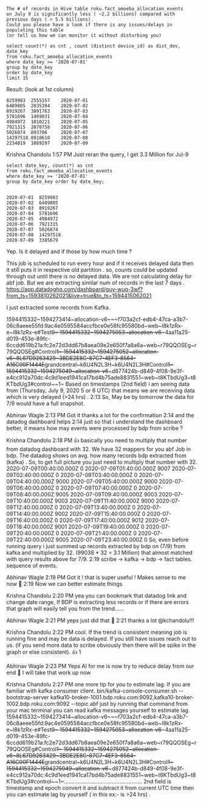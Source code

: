 ```
The # of records in Hive table roku.fact_amoeba_allocation_events
on July 9 is significantly less ( ~2.2 billions) compared with previous days ( > 5.5 billions).
Could you please have a look if there is any issues/delays in populating this table
(or tell us how we can monitor it without disturbing you)
```

```
select count(*) as cnt , count (distinct device_id) as dist_dev, date_key
from roku.fact_amoeba_allocation_events
where date_key >= '2020-07-01'
group by date_key
order by date_key
limit 15
```

Result: (look at 1st column)
```
8259983	 2555157	2020-07-01
6489805	 2035394	2020-07-02
8919267	 3891763	2020-07-03
5781696	 1469031	2020-07-04
4984972	 1010221	2020-07-05
7921315	 2070758	2020-07-06
5026874	 893706	    2020-07-07
14297518 8910610    2020-07-08
2234019	 1089297	2020-07-09

```




 

Krishna Chandolu  1:57 PM
Just reran the query, I get 3.3 Million for Jul-9
```
select date_key, count(*) as cnt 
from roku.fact_amoeba_allocation_events
where date_key >= '2020-07-01'
group by date_key order by date_key;

 
2020-07-01	8259983
2020-07-02	6489805
2020-07-03	8919267
2020-07-04	5781696
2020-07-05	4984972
2020-07-06	7921315
2020-07-07	5026874
2020-07-08	14297518
2020-07-09	3385679
```
 
Yep. Is it delayed and if those by how much time ?

 
This job is scheduled to run every hour and if it receives delayed data then it still puts it in respective old partition . 
so, counts could be updated through out until there is no delayed data. We are not calculating delay for abf job.
 But we are extracting similar num of records in the last 7 days .
https://app.datadoghq.com/dashboard/guy-wuq-3wf?from_ts=1593810262021&live=true&to_ts=1594415062021

 
I just extracted some records from Kafka.


1594415332~1594273414~allocation-v6~~~f703a2cf-edb4-47ca-a3b7-06c8aeee55fd:9ac4e0595584accfbce0e58fc95580bd~web~l8k1zRx-e~l8k1zRx-e#Test~~0~
1594415332~1594275053~allocation-v6~~~4aa11a25-d019-453e-89fc-6ccdd619b21a:fc2e72d3dd67b8aea09e2e650f7a8a6a~web~r79QQOSEg~r79QQOSEg#Control~~1~
1594415332~1594275052~allocation-v6~8L67D9263429~3BDE2E8C-87C7-4EF3-8564-A16C00F1444E~~grandcentral~k6U4N2L3H~k6U4N2L3H#Control~~1~
1594415332~1594275049~allocation-v6~~~d877424b-d849-4f08-9e3f-e4cc912a70dc:4c9d1eed1941ca17bd4b75ade8831551~web~t8KTbdUg3~t8KTbdUg3#control~~1~
Based on timestamps (2nd field)  i am seeing data from (Thursday, July 9, 2020 5 or 6 UTC) that means we are receiving data which is very delayed (>24 hrs) .
2:13
So, May be by tomorrow the data for 7/9 would have a full snapshot.

Abhinav Wagle  2:13 PM
Got it thanks a lot for the confirmation
2:14
and the datadog dashboard helps
2:14
just so that i understand the dashboard better, it means how may events were processed by bdp from scribe ?

Krishna Chandolu  2:18 PM
:+1: basically you need to multiply that number from datadog dashboard with 32.
We have 32 mappers for you abf Job in bdp. The datadog shows on avg. how many records bdp extracted from (kafka) . So, to get full picture you just need to multiply that number with 32.
2020-07-09T00:40:00.000Z	0
2020-07-09T01:40:00.000Z	9007
2020-07-09T02:40:00.000Z	0
2020-07-09T03:40:00.000Z	0
2020-07-09T04:40:00.000Z	9000
2020-07-09T05:40:00.000Z	9000
2020-07-09T06:40:00.000Z	0
2020-07-09T07:40:00.000Z	0
2020-07-09T08:40:00.000Z	9005
2020-07-09T09:40:00.000Z	9003
2020-07-09T10:40:00.000Z	9003
2020-07-09T11:40:00.000Z	9000
2020-07-09T12:40:00.000Z	0
2020-07-09T13:40:00.000Z	0
2020-07-09T14:40:00.000Z	9002
2020-07-09T15:40:00.000Z	0
2020-07-09T16:40:00.000Z	0
2020-07-09T17:40:00.000Z	9012
2020-07-09T18:40:00.000Z	9001
2020-07-09T19:40:00.000Z	0
2020-07-09T20:40:00.000Z	0
2020-07-09T21:40:00.000Z	0
2020-07-09T22:40:00.000Z	9005
2020-07-09T23:40:00.000Z	0
So, even before running query i just summed up records extracted by bdp on (7/9) from kafka and multiplied by 32. (99038 * 32 = 3.1 Million)  that almost matched with query results above for 7/9.
2:19
scribe -> kafka -> bdp -> fact tables. sequence of events.

Abhinav Wagle  2:19 PM
Got it ! that is super useful ! Makes sense to me now :slightly_smiling_face:
2:19
Now we can better estimate things

Krishna Chandolu  2:20 PM
yea you can bookmark that datadog link and change date range, If BDP is extracting less records or if there are errors that graph will easily tell you from the trend……

Abhinav Wagle  2:21 PM
yeps just did that :slightly_smiling_face:
2:21
thanks a lot @kchandolu!!!

Krishna Chandolu  2:22 PM
cool. If the trend is consistent meaning job is running fine and may be data is delayed. If you still have issues reach out to us. (if you send more data to scribe obviously then there will be spike in the graph or else consistent).
:+1:
1


Abhinav Wagle  2:23 PM
Yeps AI for me is now try to reduce delay from our end :slightly_smiling_face: I will take that work up now

Krishna Chandolu  2:27 PM
one more tip for you to estimate lag. If you are familiar with kafka consumer client.
bin/kafka-console-consumer.sh --bootstrap-server kafka10-broker-1001.bdp.roku.com:9092,kafka10-broker-1002.bdp.roku.com:9092 --topic abf
just by running that command from your mac terminal you can read kafka messages yourself to estimate lag.
1594415332~1594273414~allocation-v6~~~f703a2cf-edb4-47ca-a3b7-06c8aeee55fd:9ac4e0595584accfbce0e58fc95580bd~web~l8k1zRx-e~l8k1zRx-e#Test~~0~
1594415332~1594275053~allocation-v6~~~4aa11a25-d019-453e-89fc-6ccdd619b21a:fc2e72d3dd67b8aea09e2e650f7a8a6a~web~r79QQOSEg~r79QQOSEg#Control~~1~
1594415332~1594275052~allocation-v6~8L67D9263429~3BDE2E8C-87C7-4EF3-8564-A16C00F1444E~~grandcentral~k6U4N2L3H~k6U4N2L3H#Control~~1~
1594415332~1594275049~allocation-v6~~~d877424b-d849-4f08-9e3f-e4cc912a70dc:4c9d1eed1941ca17bd4b75ade8831551~web~t8KTbdUg3~t8KTbdUg3#control~~1~...................................................
2nd field is timestamp and epoch convert it and subtract it from current UTC time then you can estimate lag by yourself ( in this ex:- is >24 hrs) .
